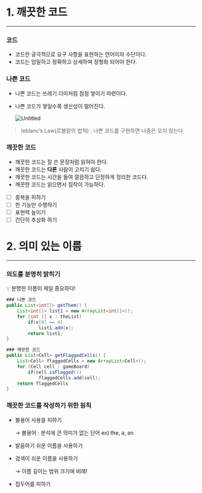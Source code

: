 # 1. 깨끗한 코드

---

### 코드

- 코드란 궁극적으로 요구 사항을 표현하는 언어이자 수단이다.
- 코드는 엄밀하고 정확하고 상세하며 정형화 되어야 한다.

### 나쁜 코드

- 나쁜 코드는 쓰레기 더미처럼 점점 쌓이기 마련이다.
- 나쁜 코드가 쌓일수록 생산성이 떨어진다.
    
    ![Untitled](1%20%E1%84%81%E1%85%A2%E1%84%81%E1%85%B3%E1%86%BA%E1%84%92%E1%85%A1%E1%86%AB%206d4ff/Untitled.png)
    

> leblanc’s Law(르블랑의 법칙) : 나쁜 코드를 구현하면 나중은 오지 않는다.
> 

### 깨끗한 코드

- 깨끗한 코드는 잘 쓴 문장처럼 읽혀야 한다.
- 깨끗한 코드는 **다른** 사람이 고치기 쉽다.
- 깨끗한 코드는 시간을 들여 깔끔하고 단정하게 정리한 코드다.
- 깨끗한 코드는 읽으면서 짐작이 가능하다.

- [ ]  중복을 피하기
- [ ]  한 기능만 수행하기
- [ ]  표현력 높이기
- [ ]  간단히 추상화 하기

# 2. 의미 있는 이름

---

### 의도를 분명히 밝히기

<aside>
💡 분명한 이름이 제일 중요하다!

</aside>

```java
### 나쁜 코드
public List<int[]> getThem() {
	List<int[]> list1 = new ArrayList<int[]>();
	for (int [] x : theList)
		if(x[0] == 4)
			list1.add(x);
		return list1;
}
```

```java
### 깨끗한 코드
public List<Cell> getFlaggedCells() {
	List<Cell> flaggedCells = new ArrayList<Cell>();
	for (Cell cell : gameBoard)
		if(cell.isFlagged())
			flaggedCells.add(cell);
	return flaggedCells
}
```

### 깨끗한 코드를 작성하기 위한 원칙

- 불용어 사용을 피하기
    
    → 불용어 : 분석에 큰 의미가 없는 단어 ex) the, a, an
    
- 발음하기 쉬운 이름을 사용하기
- 검색이 쉬운 이름을 사용하기
    
    → 이름 길이는 범위 크기에 비례!
    
- 접두어를 피하기